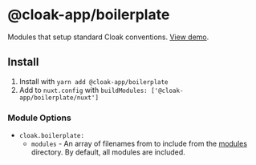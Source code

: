 # @cloak-app/boilerplate

Modules that setup standard Cloak conventions.  [View demo](https://cloak-boilerplate.netlify.app/).

## Install

1. Install with `yarn add @cloak-app/boilerplate`
2. Add to `nuxt.config` with `buildModules: ['@cloak-app/boilerplate/nuxt']`

### Module Options

- `cloak.boilerplate:`
  - `modules` - An array of filenames from to include from the [modules](./modules) directory.  By default, all modules are included.
